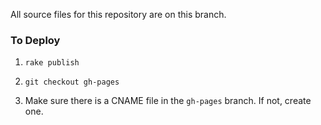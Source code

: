 All source files for this repository are on this branch.

### To Deploy

1. `rake publish`

2. `git checkout gh-pages`

3. Make sure there is a CNAME file in the `gh-pages` branch. If not, create one.


